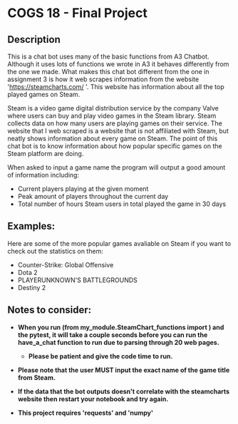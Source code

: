 # COGS 18 - Final Project

## Description
This is a chat bot uses many of the basic functions from A3 Chatbot. Although it uses lots of functions we wrote in A3 it behaves differently from the one we made. What makes this chat bot different from the one in assignment 3 is how it web scrapes information from the website 'https://steamcharts.com/ '. This website has information about all the top played games on Steam. 

Steam is a video game digital distribution service by the company Valve where users can buy and play video games in the Steam library. Steam collects data on how many users are playing games on their service. The website that I web scraped is a website that is not affiliated with Steam, but neatly shows information about every game on Steam. The point of this chat bot is to know information about how popular specific games on the Steam platform are doing.

When asked to input a game name the program will output a good amount of information including:
- Current players playing at the given moment
- Peak amount of players throughout the current day
- Total number of hours Steam users in total played the game in 30 days

## Examples:
Here are some of the more popular games avaliable on Steam if you want to check out the statistics on them:

- Counter-Strike: Global Offensive
- Dota 2
- PLAYERUNKNOWN'S BATTLEGROUNDS
- Destiny 2

## Notes to consider:
- **When you run (from my_module.SteamChart_functions import ) and the pytest, it will take a couple seconds before you can run the have_a_chat function to run due to parsing through 20 web pages.**
    - **Please be patient and give the code time to run.**

- **Please note that the user MUST input the exact name of the game title from Steam.**

- **If the data that the bot outputs doesn't correlate with the steamcharts website then restart your notebook and try again.**

- **This project requires 'requests' and 'numpy'**

